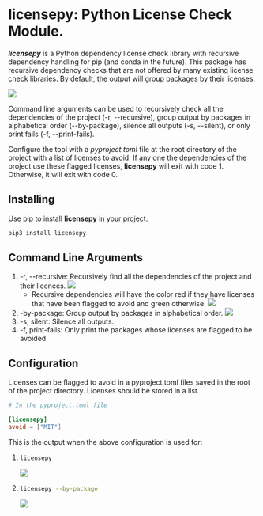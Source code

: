 # licensepy: Python License Check Module.

**_licensepy_** is a Python dependency license check library with recursive dependency handling for pip (and conda in the future). This package has recursive dependency checks that are not offered by many existing license check libraries. By default, the output will group packages by their licenses.

![](https://raw.githubusercontent.com/natibek/licensepy/main/imgs/licensepy_output.png)

Command line arguments can be used to recursively check all the dependencies of the project (-r, --recursive), group output by packages in alphabetical order (--by-package), silence all outputs (-s, --silent), or only print fails (-f, --print-fails).

Configure the tool with a _pyproject.toml_ file at the root directory of the project with a list of licenses to avoid. If any one the dependencies of the project use these flagged licenses, **licensepy** will exit with code 1. Otherwise, it will exit with code 0.

## Installing

Use pip to install **licensepy** in your project.

```bash
pip3 install licensepy

```

## Command Line Arguments

1. -r, --recursive: Recursively find all the dependencies of the project and their licences.
   ![](https://raw.githubusercontent.com/natibek/licensepy/main/imgs/licensepy_recursive.png)
   - Recursive dependencies will have the color red if they have licenses that have been flagged to avoid and green otherwise.
     ![](https://raw.githubusercontent.com/natibek/licensepy/main/imgs/licensepy_recursive_avoid_mit.png)
1. -by-package: Group output by packages in alphabetical order.
   ![](https://raw.githubusercontent.com/natibek/licensepy/main/imgs/licensepy_output_by_package.png)
1. -s, silent: Silence all outputs.
1. -f, print-fails: Only print the packages whose licenses are flagged to be avoided.

## Configuration

Licenses can be flagged to avoid in a pyproject.toml files saved in the root of the project directory. Licenses should be stored in a list.

```toml
# In the pyproject.toml file

[licensepy]
avoid = ["MIT"]
```

This is the output when the above configuration is used for:

1.  ```bash
    licensepy
    ```

    ![](https://raw.githubusercontent.com/natibek/licensepy/main/imgs/licensepy_avoid_mit.png)

1.  ```bash
    licensepy --by-package
    ```

    ![](https://raw.githubusercontent.com/natibek/licensepy/main/imgs/licensepy_by_package_avoid_MIT.png)

